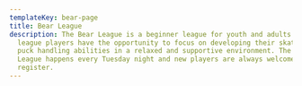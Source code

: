 ```yaml
---
templateKey: bear-page
title: Bear League
description: The Bear League is a beginner league for youth and adults. In this
  league players have the opportunity to focus on developing their skating and
  puck handling abilities in a relaxed and supportive environment. The Bear
  League happens every Tuesday night and new players are always welcome to
  register.
---
```

